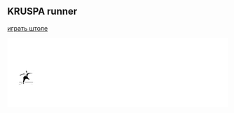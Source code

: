 ## KRUSPA runner

[играть штоле](http://s0lve-et-c0agula.github.io/KRUSPA-runner/)

![превью](assets/screenshot.gif)
